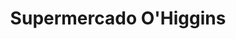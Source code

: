 ---
title: "Supermercado O'Higgins"
url: /puerto-varas/supermercado-ohiggins/
shop: supermercado
---